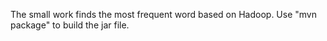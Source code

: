 The small work finds the most frequent word based on Hadoop.
Use "mvn package" to build the jar file.
